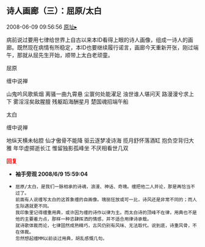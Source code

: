 ## 诗人画廊（三）：屈原/太白
2008-06-09 09:56:56
[原址▸](http://www.fxgan.com/chan_time/2008_01_06/999.htm)


病前说过要用七律给世界上自古以来本ID看得上眼的诗人画像，组成一诗人的画廊。既然现在病情有所稳定，本ID也要继续履行诺言，画廊今天重新开张，刚过端午，那就从屈先生开始，顺带上太白老顽童。

屈原

缠中说禅

山鬼吟风歌紫烟
离骚一曲九霄悬
尘寰何处能濯足
浊世谁人堪问天
路漫漫兮求上下
雾淫淫矣敌腥膻
残躯蹈海酬星月
楚国魂招端午船

太白

缠中说禅

地纵天横未帖腔
仙才傲骨不能降
驱云逐梦凌诗海
揽月舒怀落酒缸
抱负空背归大雅
年华虚掷逝长江
惟留独影孤峰坐
不厌相看世几双




<font color='red'>**回复**</font>


- **袖手旁观 2008/6/9 15:59:04**
- ```
  屈原/太白，是我们一脉相承的诗魂，浪漫、神话、奇瑰。缠把他二人并论，那是再恰当不过了。
  前面有人说缠写太白的这首象缠的自画像。瑰丽狂放或可一比，诗风还是非常不同的；而人生际遇就更不同。
  我印象里记得缠重用典，或许因为缠的诗作以律为主。而太白诗的顶峰不在律，用典也不是他的主要着力点，那样一种恣肆挥洒的情感，并不适合用律诗承载。
  就诗歌体裁而论，七律固然成熟精巧，古风仍别有风味、无法取代。说到底，诗重风骨，不在体裁。
  忽然想起缠MM以前谈过用典，胡乱感慨几句。
  ```
